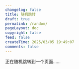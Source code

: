 ```yaml
---
changelog: false
title: 随机跳转
draft: true
permalink: /random/
pageLayout: doc
copyright: false
feed: false
createTime: 2025/03/05 19:49:07
comments: false
---
```


<script setup lang="js">
    import { useRoutes, useRouter } from 'vuepress/client'
    const router = useRouter()
    const routes = useRoutes()
    const routeList = Object.keys(routes.value)
    const getRandomInt = (max, min = 0) => Math.floor(Math.random() * (max - min + 1) + min)
    const target = routeList[getRandomInt(routeList.length)]
    router.push(target)
</script>

正在随机跳转到一个页面……
